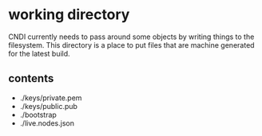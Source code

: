 # working directory

CNDI currently needs to pass around some objects by writing things to the filesystem. This directory is a place to put files that are machine generated for the latest build.


## contents

- ./keys/private.pem
- ./keys/public.pub
- ./bootstrap
- ./live.nodes.json